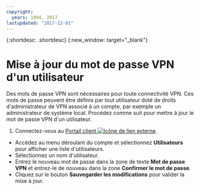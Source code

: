 ```yaml
---
copyright:
  years: 1994, 2017
lastupdated: "2017-12-01"
---
```


{:shortdesc: .shortdesc}
{:new_window: target="_blank"}

# Mise à jour du mot de passe VPN d'un utilisateur

Des mots de passe VPN sont nécessaires pour toute connectivité VPN. Ces mots de passe peuvent être définis par tout utilisateur doté de droits d'administrateur de VPN associé à un compte, par exemple un administrateur de système local. Procédez comme suit pour mettre à jour le mot de passe VPN d'un utilisateur.

1. Connectez-vous au [Portail client ![Icône de lien externe](../../icons/launch-glyph.svg "Icône de lien externe")](https://control.softlayer.com/).
* Accédez au menu déroulant du compte et sélectionnez **Utilisateurs** pour afficher une liste d'utilisateurs.
* Sélectionnez un nom d'utilisateur.
* Entrez le nouveau mot de passe dans la zone de texte **Mot de passe VPN** et entrez-le de nouveau dans la zone **Confirmer le mot de passe**.
* Cliquez sur le bouton **Sauvegarder les modifications** pour valider la mise à jour.
